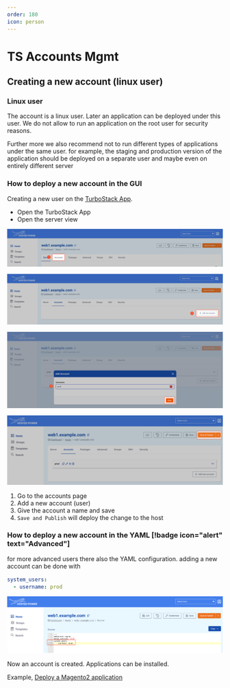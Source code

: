 ```yaml
---
order: 180
icon: person
---
```


# TS Accounts Mgmt

## Creating a new account (linux user)

### Linux user

The account is a linux user. Later an application can be deployed under this user.
We do not allow to run an application on the root user for security reasons.

Further more we also recommend not to run different types of applications under the same user.
for example, the staging and production version of the application should be deployed on a separate
user and maybe even on entirely different server


### How to deploy a new account in the GUI

Creating a new user on the <a href="https://my.turbostack.app" target="_blank">TurboStack App</a>.

* Open the TurboStack App
* Open the server view

![TurboStackNewUser](../img/turbostackapp/newapp/tsa_user1.png)

![TurboStackNewUser](../img/turbostackapp/newapp/tsa_user2.png)

![TurboStackNewUser](../img/turbostackapp/newapp/tsa_user3.png)

![TurboStackNewUser](../img/turbostackapp/newapp/tsa_user4.png)

1. Go to the accounts page
2. Add a new account (user)
3. Give the account a name and save
4. `Save and Publish` will deploy the change to the host


### How to deploy a new account in the YAML [!badge icon="alert" text="Advanced"]

for more advanced users there also the YAML configuration.
adding a new account can be done with

```yaml
system_users:
  - username: prod
```

![TurboStackNewUser](../img/turbostackapp/newapp/tsa_user5.png)



Now an account is created. Applications can be installed.

Example, [Deploy a Magento2 application](./howto_newapp.md)
